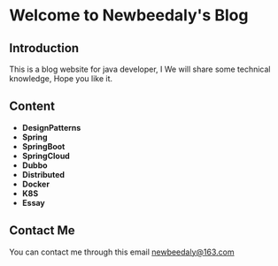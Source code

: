 # Welcome to Newbeedaly's Blog

## Introduction

This is a blog website for java developer, I We will share some technical knowledge, Hope you like it.

## Content

- **<a onclick="loadMarkdown('DesignPatterns')">DesignPatterns</a>**
- **<a onclick="loadMarkdown('Spring')">Spring</a>**
- **<a onclick="loadMarkdown('SpringBoot')">SpringBoot</a>**
- **<a onclick="loadMarkdown('SpringCloud')">SpringCloud</a>**
- **<a onclick="loadMarkdown('Dubbo')">Dubbo</a>**
- **<a onclick="loadMarkdown('Distributed')">Distributed</a>**
- **<a onclick="loadMarkdown('Docker')">Docker</a>**
- **<a onclick="loadMarkdown('K8S')">K8S</a>**
- **<a onclick="loadMarkdown('Essay')">Essay</a>**

## Contact Me

You can contact me through this email newbeedaly@163.com

